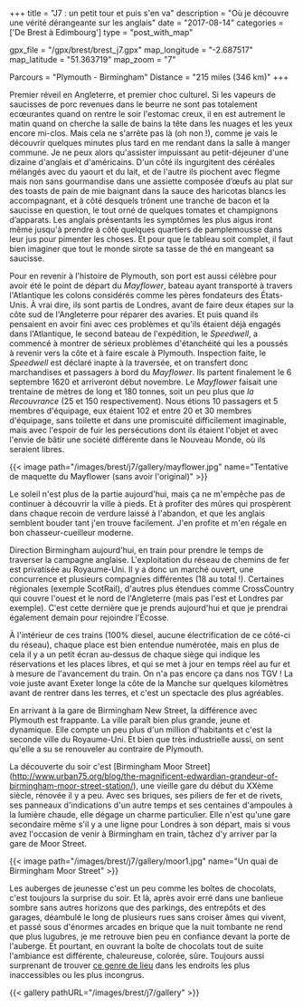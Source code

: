 +++
title = "J7 : un petit tour et puis s'en va"
description = "Où je découvre une vérité dérangeante sur les anglais"
date = "2017-08-14"
categories = ['De Brest à Edimbourg']
type = "post_with_map"

gpx_file = "/gpx/brest/brest_j7.gpx"
map_longitude = "-2.687517"
map_latitude = "51.363719"
map_zoom = "7"

Parcours = "Plymouth - Birmingham"
Distance = "215 miles (346 km)"
+++


Premier réveil en Angleterre, et premier choc culturel. Si les vapeurs de saucisses de porc revenues dans le beurre ne sont pas totalement ecœurantes quand on rentre le soir l'estomac creux, il en est autrement le matin quand on cherche la salle de bains la tête dans les nuages et les yeux encore mi-clos. Mais cela ne s'arrête pas là (oh non !), comme je vais le découvrir quelques minutes plus tard en me rendant dans la salle à manger commune. Je ne peux alors qu'assister impuissant au petit-déjeuner d'une dizaine d'anglais et d'américains. D'un côté ils ingurgitent des céréales mélangés avec du yaourt et du lait, et de l'autre ils piochent avec flegme mais non sans gourmandise dans une assiette composée d’œufs au plat sur des toasts de pain de mie baignant dans la sauce des haricotas blancs les accompagnant, et à côté desquels trônent une tranche de bacon et la saucisse en question, le tout orné de quelques tomates et champignons d’apparats. Les anglais présentants les symptômes les plus aigus iront même jusqu'à prendre à côté quelques quartiers de pamplemousse dans leur jus pour pimenter les choses. Et pour que le tableau soit complet, il faut bien imaginer que tout le monde sirote sa tasse de thé en mangeant sa saucisse.

Pour en revenir à l'histoire de Plymouth, son port est aussi célèbre pour avoir été le point de départ du *Mayflower*, bateau ayant transporté à travers l'Atlantique les colons considérés comme les pères fondateurs des États-Unis.
À vrai dire, ils sont partis de Londres, avant de faire deux étapes sur la côte sud de l'Angleterre pour réparer des avaries. Et puis quand ils pensaient en avoir fini avec ces problèmes et qu'ils étaient déjà engagés dans l'Atlantique, le second bateau de l'expédition, le *Speedwell*, a commencé à montrer de sérieux problèmes d'étanchéité qui les a poussés à revenir vers la côte et à faire escale à Plymouth. Inspection faite, le *Speedwell* est déclaré inapte à la traversée, et on transfert donc marchandises et passagers à bord du *Mayflower*.
Ils partent finalement le 6 septembre 1620 et arriveront début novembre. Le *Mayflower* faisait une trentaine de mètres de long et 180 tonnes, soit un peu plus que *la Recouvrance* (25 et 150 respectivement). Nous étions 10 passagers et 5 membres d'équipage, eux étaient 102 et entre 20 et 30 membres d'équipage, sans toilette et dans une promiscuité difficilement imaginable, mais avec l'espoir de fuir les persécutions dont ils étaient l'objet et avec l'envie de bâtir une société différente dans le Nouveau Monde, où ils seraient libres.

{{< image path="/images/brest/j7/gallery/mayflower.jpg" name="Tentative de maquette du Mayflower (sans avoir l'original)" >}}

Le soleil n'est plus de la partie aujourd'hui, mais ça ne m'empêche pas de continuer à découvrir la ville à pieds. Et à profiter des mûres qui prospèrent dans chaque recoin de verdure laissé à l'abandon, et que les anglais semblent bouder tant j'en trouve facilement. J'en profite et m'en régale en bon chasseur-cueilleur moderne.

Direction Birmingham aujourd'hui, en train pour prendre le temps de traverser la campagne anglaise. L'exploitation du réseau de chemins de fer est privatisée au Royaume-Uni. Il y a donc un marché ouvert, une concurrence et plusieurs compagnies différentes (18 au total !). Certaines régionales (exemple ScotRail), d'autres plus étendues comme CrossCountry qui couvre l'ouest et le nord de l'Angleterre (mais pas l'est et Londres par exemple). C'est cette dernière que je prends aujourd'hui et que je prendrai également demain pour rejoindre l'Écosse.

À l'intérieur de ces trains (100% diesel, aucune électrification de ce côté-ci du réseau), chaque place est bien entendue numérotée, mais en plus de cela il y a un petit écran au-dessus de chaque siège qui indique les réservations et les places libres, et qui se met à jour en temps réel au fur et à mesure de l'avancement du train. On n'a pas encore ça dans nos TGV !
La voie juste avant Exeter longe la côte de la Manche sur quelques kilomètres avant de rentrer dans les terres, et c'est un spectacle des plus agréables.

En arrivant à la gare de Birmingham New Street, la différence avec Plymouth est frappante. La ville paraît bien plus grande, jeune et dynamique. Elle compte un peu plus d'un million d'habitants et c'est la seconde ville du Royaume-Uni. Et bien que très industrielle aussi, on sent qu'elle a su se renouveler au contraire de Plymouth.

La découverte du soir c'est [Birmingham Moor Street] (http://www.urban75.org/blog/the-magnificent-edwardian-grandeur-of-birmingham-moor-street-station/), une vieille gare du début du XXème siècle, rénovée il y a peu. Avec ses briques, ses piliers de fer et de rivets, ses panneaux d'indications d'un autre temps et ses centaines d'ampoules à la lumière chaude, elle dégage un charme particulier. Elle n'est qu'une gare secondaire même s'il y a une ligne pour Londres à son départ, mais si vous avez l'occasion de venir à Birmingham en train, tâchez d'y arriver par la gare de Moor Street.

{{< image path="/images/brest/j7/gallery/moor1.jpg" name="Un quai de Birmingham Moor Street" >}}

Les auberges de jeunesse c'est un peu comme les boîtes de chocolats, c'est toujours la surprise du soir. Et là, après avoir erré dans une banlieue sombre sans autres horizons que des parkings, des entrepôts et des garages, déambulé le long de plusieurs rues sans croiser âmes qui vivent, et passé sous d'énormes arcades en brique que la nuit tombante ne rend que plus lugubres, je me retrouve bien peu en confiance devant la porte de l'auberge. Et pourtant, en ouvrant la boîte de chocolats tout de suite l'ambiance est différente, chaleureuse, colorée, sûre. Toujours aussi surprenant de trouver [ce genre de lieu](http://www.birminghambackpackers.com/index.html) dans les endroits les plus inaccessibles ou les plus incongrus.



{{< gallery pathURL="/images/brest/j7/gallery" >}}
